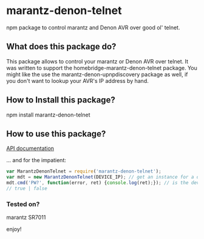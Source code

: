 # marantz-denon-telnet
npm package to control marantz and Denon AVR over good ol' telnet.



## What does this package do?
This package allows to control your marantz or Denon AVR over telnet. It was written to support the homebridge-marantz-denon-telnet package. You might like the use the marantz-denon-upnpdiscovery package as well, if you don't want to lookup your AVR's IP address by hand.



## How to Install this package?
npm install marantz-denon-telnet



## How to use this package?
[API documentation](docs/API.md)

... and for the impatient:

```javascript
var MarantzDenonTelnet = require('marantz-denon-telnet');
var mdt = new MarantzDenonTelnet(DEVICE_IP); // get an instance for a device at IP XXX.XXX.XXX.XXX
mdt.cmd('PW?', function(error, ret) {console.log(ret);}); // is the device turned on?
// true | false
```



### Tested on?

marantz SR7011



enjoy!
